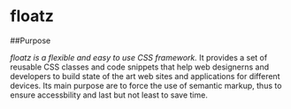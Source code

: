 floatz
======

##Purpose

*floatz is a flexible and easy to use CSS framework.* It provides a set of reusable CSS classes and code snippets that help
web designerns and developers to build state of the art web sites and applications for different devices. Its main purpose are to force the use of semantic markup, thus to ensure accessbility and last but not least to save time.
